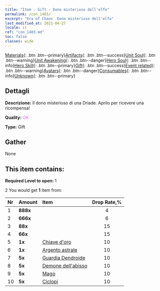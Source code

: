 ```yaml
---
title: "Item - Gift - Dono misterioso dell'elfo"
permalink: /con_1403/
excerpt: "Era of Chaos  Dono misterioso dell'elfo"
last_modified_at: 2021-04-27
locale: it
ref: "con_1403.md"
toc: false
classes: wide
---
```

 [Materials](/ItemsIT/){: .btn .btn--primary}[Artifacts](/ItemsIT/Artifacts/){: .btn .btn--success}[Unit Soul](/ItemsIT/UnitSoul/){: .btn .btn--warning}[Unit Awakening](/ItemsIT/UnitAwakening/){: .btn .btn--danger}[Hero Soul](/ItemsIT/HeroSoul/){: .btn .btn--info}[Hero Skill](/ItemsIT/HeroSkill/){: .btn .btn--primary}[Gift](/ItemsIT/Gift/){: .btn .btn--success}[Event related](/ItemsIT/Events/){: .btn .btn--warning}[Avatars](/ItemsIT/Avatars/){: .btn .btn--danger}[Consumables](/ItemsIT/Consumables/){: .btn .btn--info}[Unknown](/ItemsIT/Unknown/){: .btn .btn--primary}

## Dettagli
 **Descrizione:** Il dono misterioso di una Driade. Aprilo per ricevere una ricompensa!

 **Quality:** <span style="color: #DA70D6">OK</span>

 **Type:** Gift

## Gather

  None

## This item contains:

 **Required Level to open:** 1

 2 You would get **1** item  from:

  | Nr | Amount |     Item    | Drop Rate,% |
  |:---|:-------|:------------|:---------:|
  | 1 |  **888x** | <i class="fas fa-gem"/> | 4 | 
  | 2 |  **666x** | <i class="fas fa-gem"/> | 6 | 
  | 3 |  **88x** | <i class="fas fa-gem"/> | 15 | 
  | 4 |  **66x** | <i class="fas fa-gem"/> | 15 | 
  | 5 |  **1x** | [Chiave d'oro](/ItemsIT/con_783/) | 10 | 
  | 6 |  **1x** | [Argento astrale](/ItemsIT/con_969/) | 10 | 
  | 7 |  **5x** | [Guardia Dendroide](/ItemsIT/unt_203/) | 10 | 
  | 8 |  **5x** | [Demone dell'abisso](/ItemsIT/unt_230/) | 10 | 
  | 9 |  **5x** | [Mago](/ItemsIT/unt_238/) | 10 | 
  | 10 |  **5x** | [Ciclopi](/ItemsIT/unt_222/) | 10 | 
